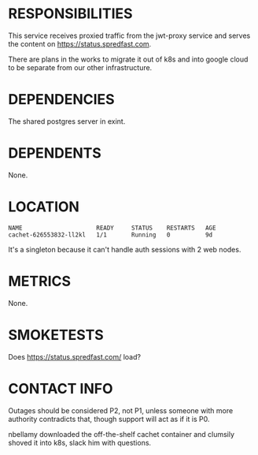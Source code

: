 # RESPONSIBILITIES

This service receives proxied traffic from the jwt-proxy service and serves the content on https://status.spredfast.com.

There are plans in the works to migrate it out of k8s and into google cloud to be separate from our other infrastructure.

# DEPENDENCIES

The shared postgres server in exint.

# DEPENDENTS

None. 

# LOCATION

```$ kubectl -n prod get pods -l app=cachet
NAME                     READY     STATUS    RESTARTS   AGE
cachet-626553832-ll2kl   1/1       Running   0          9d
```
It's a singleton because it can't handle auth sessions with 2 web nodes. 

# METRICS

None.

# SMOKETESTS

Does https://status.spredfast.com/ load?

# CONTACT INFO

Outages should be considered P2, not P1, unless someone with more authority contradicts that, though support will act as if it is P0.

nbellamy downloaded the off-the-shelf cachet container and clumsily shoved it into k8s, slack him with questions.